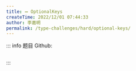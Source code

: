 ```yaml
---
title: ➖ OptionalKeys
createTime: 2022/12/01 07:44:33
author: 李嘉明
permalink: /type-challenges/hard/optional-keys/
---
```


::: info 题目
Github: []()

```ts

```

:::
